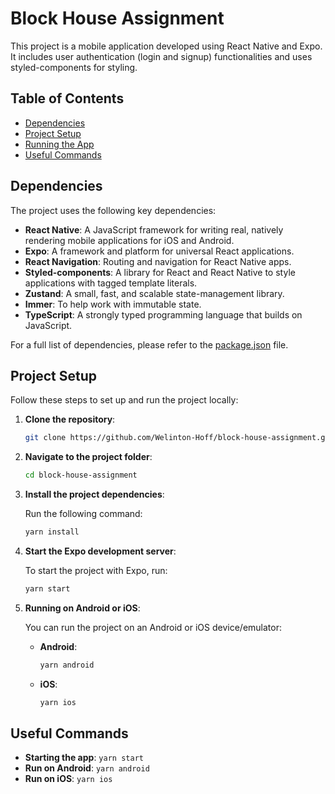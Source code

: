 # Block House Assignment

This project is a mobile application developed using React Native and Expo. It includes user authentication (login and signup) functionalities and uses styled-components for styling.

## Table of Contents

- [Dependencies](#dependencies)
- [Project Setup](#project-setup)
- [Running the App](#running-the-app)
- [Useful Commands](#useful-commands)

## Dependencies

The project uses the following key dependencies:

- **React Native**: A JavaScript framework for writing real, natively rendering mobile applications for iOS and Android.
- **Expo**: A framework and platform for universal React applications.
- **React Navigation**: Routing and navigation for React Native apps.
- **Styled-components**: A library for React and React Native to style applications with tagged template literals.
- **Zustand**: A small, fast, and scalable state-management library.
- **Immer**: To help work with immutable state.
- **TypeScript**: A strongly typed programming language that builds on JavaScript.

For a full list of dependencies, please refer to the [package.json](./package.json) file.

## Project Setup

Follow these steps to set up and run the project locally:

1. **Clone the repository**:

   ```bash
   git clone https://github.com/Welinton-Hoff/block-house-assignment.git
   ```

2. **Navigate to the project folder**:

   ```bash
   cd block-house-assignment
   ```

3. **Install the project dependencies**:

   Run the following command:

   ```bash
   yarn install
   ```

4. **Start the Expo development server**:

   To start the project with Expo, run:

   ```bash
   yarn start
   ```

5. **Running on Android or iOS**:

   You can run the project on an Android or iOS device/emulator:

   - **Android**: 

     ```bash
     yarn android
     ```

   - **iOS**:

     ```bash
     yarn ios
     ```

## Useful Commands

- **Starting the app**: `yarn start`
- **Run on Android**: `yarn android`
- **Run on iOS**: `yarn ios`
